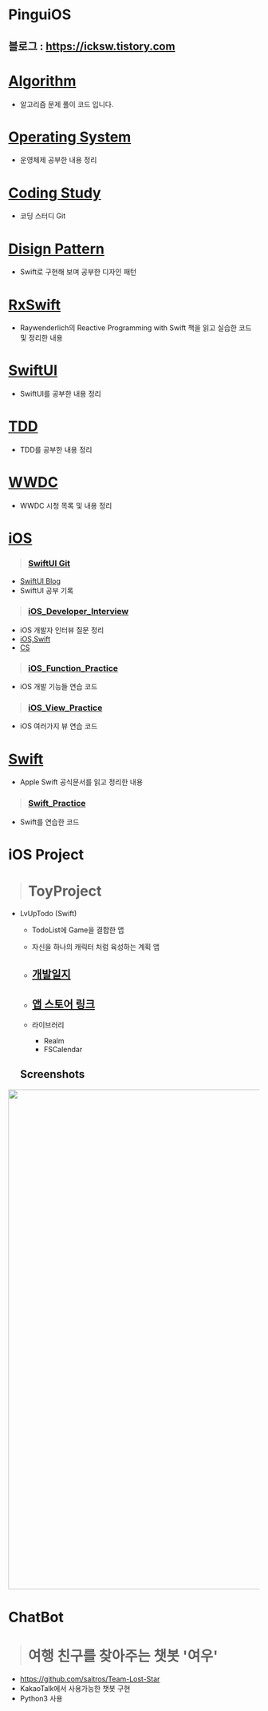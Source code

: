 # PinguiOS
## 블로그 : https://icksw.tistory.com

# [Algorithm](https://github.com/iDevPingu/iOS_Study/tree/master/Algorithm)
 - 알고리즘 문제 풀이 코드 입니다.
 
# [Operating System](https://github.com/iDevPingu/iOS_Study/tree/master/Operating_System)
 - 운영체제 공부한 내용 정리

# [Coding Study](https://github.com/iDevPingu/CodingStudy)
 - 코딩 스터디 Git

# [Disign Pattern](https://github.com/iDevPingu/Swift_Design_Pattern_Study)
 - Swift로 구현해 보며 공부한 디자인 패턴

# [RxSwift](https://github.com/iDevPingu/RxSwift)
 - Raywenderlich의 Reactive Programming with Swift 책을 읽고 실습한 코드 및 정리한 내용

# [SwiftUI](https://github.com/iDevPingu/iOS_Study/tree/master/SwiftUI)
 - SwiftUI를 공부한 내용 정리

# [TDD](https://github.com/iDevPingu/iOS_Study/tree/master/TestDrivenDevelopment)
 - TDD를 공부한 내용 정리

# [WWDC](https://github.com/iDevPingu/iOS_Study/tree/master/WWDC)
 - WWDC 시청 목록 및 내용 정리

# [iOS](https://github.com/iDevPingu/iOS_Study/tree/master/iOS)
 > ### [SwiftUI Git](https://github.com/iDevPingu/Raywenderlich/tree/main/SwiftUI)
  - [SwiftUI Blog](https://icksw.tistory.com/category/iOS/SwiftUI)
  - SwiftUI 공부 기록
 > ### [iOS_Developer_Interview](https://github.com//iOS_Study/tree/master/iOS/iOS_Developer_Interview)
  - iOS 개발자 인터뷰 질문 정리
  - [iOS,Swift](https://github.com/iDevPingu/iOS_Study/tree/master/iOS/iOS_Developer_Interview/iOS%20Developer)
  - [CS](https://github.com/iDevPingu/iOS_Study/tree/master/iOS/iOS_Developer_Interview/CS)
 > ### [iOS_Function_Practice](https://github.com/iDevPingu/iOS_Study/tree/master/iOS/iOS_Funtion_Practice)
  - iOS 개발 기능들 연습 코드
 > ### [iOS_View_Practice](https://github.com/iDevPingu/iOS_Study/tree/master/iOS/iOS_View_Practice)
  - iOS 여러가지 뷰 연습 코드
  
# [Swift](https://github.com/iDevPingu/iOS_Study/tree/master/Swift)
 - Apple Swift 공식문서를 읽고 정리한 내용
 > ### [Swift_Practice](https://github.com/iDevPingu/iOS_Study/tree/master/Swift/Swift_Practice)
  - Swift를 연습한 코드

# iOS Project
> # ToyProject
 - LvUpTodo (Swift)
   - TodoList에 Game을 결합한 앱
   - 자신을 하나의 캐릭터 처럼 육성하는 계획 앱
   - ## [개발일지](https://icksw.tistory.com/category/Toy%20Project/LvUpTodo)
   - ## [앱 스토어 링크](https://apps.apple.com/kr/app/lvup-todo-레벨을-올리는-todo-list/id1537835629)
   
   - 라이브러리
     - Realm
     - FSCalendar
   
   Screenshots
   -----------
  <div>
 <img width = "1000" src="https://user-images.githubusercontent.com/43135067/113486780-58a16980-94ef-11eb-9700-6d974e6a3fc3.png">
 </div>
 

# ChatBot
> # 여행 친구를 찾아주는 챗봇 '여우'
 - https://github.com/saitros/Team-Lost-Star
  - KakaoTalk에서 사용가능한 챗봇 구현
  - Python3 사용
